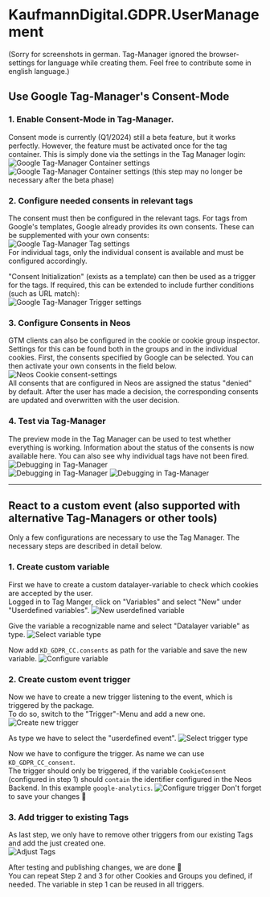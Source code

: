 # KaufmannDigital.GDPR.UserManagement
(Sorry for screenshots in german. Tag-Manager ignored the browser-settings for language while creating them. Feel free to contribute some in english language.)
## Use Google Tag-Manager's Consent-Mode

### 1. Enable Consent-Mode in Tag-Manager. 
Consent mode is currently (Q1/2024) still a beta feature, but it works perfectly. However, the feature must be activated once for the tag container. This is simply done via the settings in the Tag Manager login:![Google Tag-Manager Container settings](Images/GoogleTagManager/gtm_container_settings.png)
![Google Tag-Manager Container settings](Images/GoogleTagManager/gtm_container_settings_detail.png)
(this step may no longer be necessary after the beta phase)
### 2. Configure needed consents in relevant tags
The consent must then be configured in the relevant tags. For tags from Google's templates, Google already provides its own consents. These can be supplemented with your own consents:  
![Google Tag-Manager Tag settings](Images/GoogleTagManager/gtm_tag_settings.png)  
For individual tags, only the individual consent is available and must be configured accordingly.

"Consent Initialization" (exists as a template) can then be used as a trigger for the tags. If required, this can be extended to include further conditions (such as URL match):  
![Google Tag-Manager Trigger settings](Images/GoogleTagManager/gtm_trigger_settings.png)


### 3. Configure Consents in Neos
GTM clients can also be configured in the cookie or cookie group inspector. Settings for this can be found both in the groups and in the individual cookies.
First, the consents specified by Google can be selected. You can then activate your own consents in the field below.  
![Neos Cookie consent-settings](Images/GoogleTagManager/neos_gtm_consent_settings.png)  
All consents that are configured in Neos are assigned the status "denied" by default. After the user has made a decision, the corresponding consents are updated and overwritten with the user decision.


### 4. Test via Tag-Manager
The preview mode in the Tag Manager can be used to test whether everything is working. Information about the status of the consents is now available here. You can also see why individual tags have not been fired.  
![Debugging in Tag-Manager](Images/GoogleTagManager/gtm_debugging_1.png)  
![Debugging in Tag-Manager](Images/GoogleTagManager/gtm_debugging_2.png)
![Debugging in Tag-Manager](Images/GoogleTagManager/gtm_debugging_3.png)



<hr />

## React to a custom event (also supported with alternative Tag-Managers or other tools)
Only a few configurations are necessary to use the Tag Manager. The necessary steps are described in detail below.

### 1. Create custom variable
First we have to create a custom datalayer-variable to check which cookies are accepted by the user.  
Logged in to Tag Manger, click on "Variables" and select "New" under "Userdefined variables".
![New userdefined variable](Images/GoogleTagManager/variable_new.png)

Give the variable a recognizable name and select "Datalayer variable" as type.
![Select variable type](Images/GoogleTagManager/variable_type.png)

Now add `KD_GDPR_CC.consents` as path for the variable and save the new variable.
![Configure variable](Images/GoogleTagManager/variable_configure.png)


### 2. Create custom event trigger
Now we have to create a new trigger listening to the event, which is triggered by the package.  
To do so, switch to the "Trigger"-Menu and add a new one.  
![Create new trigger](Images/GoogleTagManager/trigger_new.png)

As type we have to select the "userdefined event".
![Select trigger type](Images/GoogleTagManager/trigger_type.png)

Now we have to configure the trigger. As name we can use `KD_GDPR_CC_consent`.  
The trigger should only be triggered, if the variable `CookieConsent` (configured in step 1) should `contain` the identifier configured in the Neos Backend. In this example `google-analytics`.
![Configure trigger](Images/GoogleTagManager/trigger_configure.png)
Don't forget to save your changes 🙂

### 3. Add trigger to existing Tags
As last step, we only have to remove other triggers from our existing Tags and add the just created one.  
![Adjust Tags](Images/GoogleTagManager/tag_adjust.png)

After testing and publishing changes, we are done 🎉   
You can repeat Step 2 and 3 for other Cookies and Groups you defined, if needed. The variable in step 1 can be reused in all triggers.

